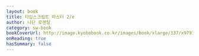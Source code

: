 ```yaml
---
layout: book
title: 타입스크립트 마스터 2/e
author: 나단 로젠탈
category: sw-book
bookCoverUrl: http://image.kyobobook.co.kr/images/book/xlarge/337/x9791161751337.jpg
onReading: true
hasSummary: false
---
```

